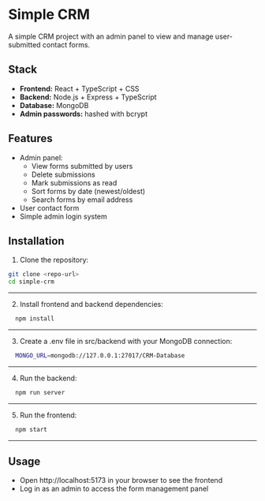 # Simple CRM

A simple CRM project with an admin panel to view and manage user-submitted contact forms.

## Stack

- **Frontend:** React + TypeScript + CSS
- **Backend:** Node.js + Express + TypeScript
- **Database:** MongoDB
- **Admin passwords:** hashed with bcrypt

## Features

- Admin panel:
  - View forms submitted by users
  - Delete submissions
  - Mark submissions as read
  - Sort forms by date (newest/oldest)
  - Search forms by email address
- User contact form
- Simple admin login system

## Installation

1. Clone the repository:
  ```bash
  git clone <repo-url>
  cd simple-crm
  ```

---

2. Install frontend and backend dependencies:
  ```bash
    npm install
  ```
---
3. Create a .env file in src/backend with your MongoDB connection:
  ```bash
    MONGO_URL=mongodb://127.0.0.1:27017/CRM-Database
  ```

---

4. Run the backend:
  ```bash
    npm run server
  ```

---

5. Run the frontend:
  ```bash
    npm start
  ```

---

## Usage
- Open http://localhost:5173 in your browser to see the frontend
- Log in as an admin to access the form management panel